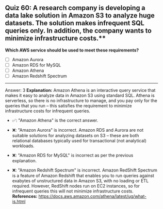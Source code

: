 ## Quiz 60: A research company is developing a data lake solution in Amazon S3 to analyze huge datasets. The solution makes infrequent SQL queries only. In addition, the company wants to minimize infrastructure costs.**

**Which AWS service should be used to meet these requirements?**

- [ ] Amazon Aurora
- [ ] Amazon RDS for MySQL
- [ ] Amazon Athena
- [ ] Amazon Redshift Spectrum

----
Answer: 3
**Explanation:**
Amazon Athena is an interactive query service that makes it easy to analyze data in Amazon S3 using standard SQL. Athena is serverless, so there is no infrastructure to manage, and you pay only for the queries that you run – this satisfies the requirement to minimize infrastructure costs for infrequent queries.

- ✅: "Amazon Athena" is the correct answer.

- ❌: "Amazon Aurora" is incorrect. Amazon RDS and Aurora are not suitable solutions for analyzing datasets on S3 – these are both relational databases typically used for transactional (not analytical) workloads.

- ❌: "Amazon RDS for MySQL" is incorrect as per the previous explanation.

- ❌: "Amazon Redshift Spectrum" is incorrect. Amazon RedShift Spectrum is a feature of Amazon Redshift that enables you to run queries against exabytes of unstructured data in Amazon S3, with no loading or ETL required. However, RedShift nodes run on EC2 instances, so for infrequent queries this will not minimize infrastructure costs.
  **References:**
  https://docs.aws.amazon.com/athena/latest/ug/what-is.html
